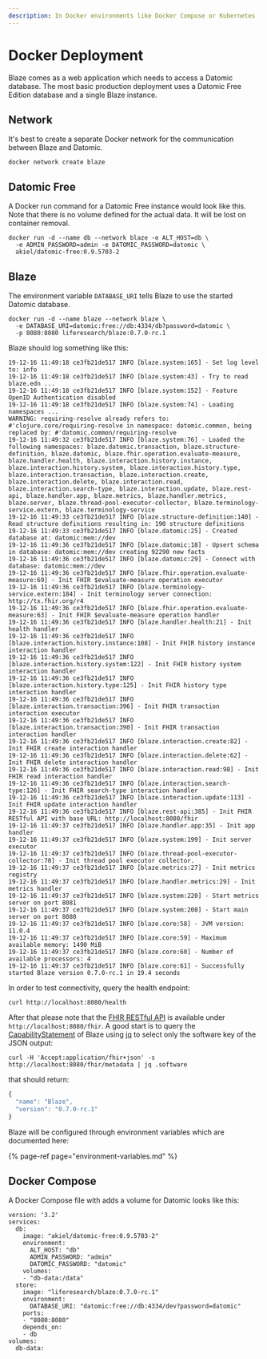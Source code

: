 ```yaml
---
description: In Docker environments like Docker Compose or Kubernetes
---
```


# Docker Deployment

Blaze comes as a web application which needs to access a Datomic database. The most basic production deployment uses a Datomic Free Edition database and a single Blaze instance.

## Network

It's best to create a separate Docker network for the communication between Blaze and Datomic.

```text
docker network create blaze
```

## Datomic Free

A Docker run command for a Datomic Free instance would look like this. Note that there is no volume defined for the actual data. It will be lost on container removal.

```text
docker run -d --name db --network blaze -e ALT_HOST=db \
  -e ADMIN_PASSWORD=admin -e DATOMIC_PASSWORD=datomic \
  akiel/datomic-free:0.9.5703-2
```

## Blaze

The environment variable `DATABASE_URI` tells Blaze to use the started Datomic database.

```text
docker run -d --name blaze --network blaze \
  -e DATABASE_URI=datomic:free://db:4334/db?password=datomic \
  -p 8080:8080 liferesearch/blaze:0.7.0-rc.1
```

Blaze should log something like this:

```text
19-12-16 11:49:18 ce3fb21de517 INFO [blaze.system:165] - Set log level to: info
19-12-16 11:49:18 ce3fb21de517 INFO [blaze.system:43] - Try to read blaze.edn ...
19-12-16 11:49:18 ce3fb21de517 INFO [blaze.system:152] - Feature OpenID Authentication disabled
19-12-16 11:49:18 ce3fb21de517 INFO [blaze.system:74] - Loading namespaces ...
WARNING: requiring-resolve already refers to: #'clojure.core/requiring-resolve in namespace: datomic.common, being replaced by: #'datomic.common/requiring-resolve
19-12-16 11:49:32 ce3fb21de517 INFO [blaze.system:76] - Loaded the following namespaces: blaze.datomic.transaction, blaze.structure-definition, blaze.datomic, blaze.fhir.operation.evaluate-measure, blaze.handler.health, blaze.interaction.history.instance, blaze.interaction.history.system, blaze.interaction.history.type, blaze.interaction.transaction, blaze.interaction.create, blaze.interaction.delete, blaze.interaction.read, blaze.interaction.search-type, blaze.interaction.update, blaze.rest-api, blaze.handler.app, blaze.metrics, blaze.handler.metrics, blaze.server, blaze.thread-pool-executor-collector, blaze.terminology-service.extern, blaze.terminology-service
19-12-16 11:49:33 ce3fb21de517 INFO [blaze.structure-definition:140] - Read structure definitions resulting in: 190 structure definitions
19-12-16 11:49:33 ce3fb21de517 INFO [blaze.datomic:25] - Created database at: datomic:mem://dev
19-12-16 11:49:36 ce3fb21de517 INFO [blaze.datomic:18] - Upsert schema in database: datomic:mem://dev creating 92290 new facts
19-12-16 11:49:36 ce3fb21de517 INFO [blaze.datomic:29] - Connect with database: datomic:mem://dev
19-12-16 11:49:36 ce3fb21de517 INFO [blaze.fhir.operation.evaluate-measure:69] - Init FHIR $evaluate-measure operation executor
19-12-16 11:49:36 ce3fb21de517 INFO [blaze.terminology-service.extern:184] - Init terminology server connection: http://tx.fhir.org/r4
19-12-16 11:49:36 ce3fb21de517 INFO [blaze.fhir.operation.evaluate-measure:63] - Init FHIR $evaluate-measure operation handler
19-12-16 11:49:36 ce3fb21de517 INFO [blaze.handler.health:21] - Init health handler
19-12-16 11:49:36 ce3fb21de517 INFO [blaze.interaction.history.instance:108] - Init FHIR history instance interaction handler
19-12-16 11:49:36 ce3fb21de517 INFO [blaze.interaction.history.system:122] - Init FHIR history system interaction handler
19-12-16 11:49:36 ce3fb21de517 INFO [blaze.interaction.history.type:125] - Init FHIR history type interaction handler
19-12-16 11:49:36 ce3fb21de517 INFO [blaze.interaction.transaction:396] - Init FHIR transaction interaction executor
19-12-16 11:49:36 ce3fb21de517 INFO [blaze.interaction.transaction:390] - Init FHIR transaction interaction handler
19-12-16 11:49:36 ce3fb21de517 INFO [blaze.interaction.create:82] - Init FHIR create interaction handler
19-12-16 11:49:36 ce3fb21de517 INFO [blaze.interaction.delete:62] - Init FHIR delete interaction handler
19-12-16 11:49:36 ce3fb21de517 INFO [blaze.interaction.read:98] - Init FHIR read interaction handler
19-12-16 11:49:36 ce3fb21de517 INFO [blaze.interaction.search-type:126] - Init FHIR search-type interaction handler
19-12-16 11:49:36 ce3fb21de517 INFO [blaze.interaction.update:113] - Init FHIR update interaction handler
19-12-16 11:49:36 ce3fb21de517 INFO [blaze.rest-api:385] - Init FHIR RESTful API with base URL: http://localhost:8080/fhir
19-12-16 11:49:37 ce3fb21de517 INFO [blaze.handler.app:35] - Init app handler
19-12-16 11:49:37 ce3fb21de517 INFO [blaze.system:199] - Init server executor
19-12-16 11:49:37 ce3fb21de517 INFO [blaze.thread-pool-executor-collector:70] - Init thread pool executor collector.
19-12-16 11:49:37 ce3fb21de517 INFO [blaze.metrics:27] - Init metrics registry
19-12-16 11:49:37 ce3fb21de517 INFO [blaze.handler.metrics:29] - Init metrics handler
19-12-16 11:49:37 ce3fb21de517 INFO [blaze.system:220] - Start metrics server on port 8081
19-12-16 11:49:37 ce3fb21de517 INFO [blaze.system:208] - Start main server on port 8080
19-12-16 11:49:37 ce3fb21de517 INFO [blaze.core:58] - JVM version: 11.0.4
19-12-16 11:49:37 ce3fb21de517 INFO [blaze.core:59] - Maximum available memory: 1490 MiB
19-12-16 11:49:37 ce3fb21de517 INFO [blaze.core:60] - Number of available processors: 4
19-12-16 11:49:37 ce3fb21de517 INFO [blaze.core:61] - Successfully started Blaze version 0.7.0-rc.1 in 19.4 seconds
```

In order to test connectivity, query the health endpoint:

```text
curl http://localhost:8080/health
```

After that please note that the [FHIR RESTful API](https://www.hl7.org/fhir/http.html) is available under `http://localhost:8080/fhir`. A good start is to query the [CapabilityStatement](https://www.hl7.org/fhir/capabilitystatement.html) of Blaze using [jq](https://stedolan.github.io/jq/) to select only the software key of the JSON output:

```text
curl -H 'Accept:application/fhir+json' -s http://localhost:8080/fhir/metadata | jq .software
```

that should return:

```javascript
{
  "name": "Blaze",
  "version": "0.7.0-rc.1"
}
```

Blaze will be configured through environment variables which are documented here:

{% page-ref page="environment-variables.md" %}

## Docker Compose

A Docker Compose file with adds a volume for Datomic looks like this:

```text
version: '3.2'
services:
  db:
    image: "akiel/datomic-free:0.9.5703-2"
    environment:
      ALT_HOST: "db"
      ADMIN_PASSWORD: "admin"
      DATOMIC_PASSWORD: "datomic"
    volumes:
    - "db-data:/data"
  store:
    image: "liferesearch/blaze:0.7.0-rc.1"
    environment:
      DATABASE_URI: "datomic:free://db:4334/dev?password=datomic"
    ports:
    - "8080:8080"
    depends_on:
    - db
volumes:
  db-data:
```

